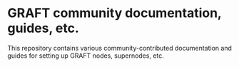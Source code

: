 # GRAFT community documentation, guides, etc.

This repository contains various community-contributed documentation and guides for setting
up GRAFT nodes, supernodes, etc.
